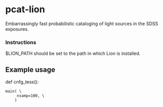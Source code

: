 # pcat-lion
Embarrassingly fast probabilistic cataloging of light sources in the SDSS exposures.

### Instructions
$LION_PATH should be set to the path in which Lion is installed.

## Example usage

def cnfg_tess():

    main( \
         nsamp=100, \
        )
        
